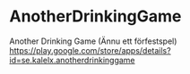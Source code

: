 # AnotherDrinkingGame
Another Drinking Game (Ännu ett förfestspel)
https://play.google.com/store/apps/details?id=se.kalelx.anotherdrinkinggame
